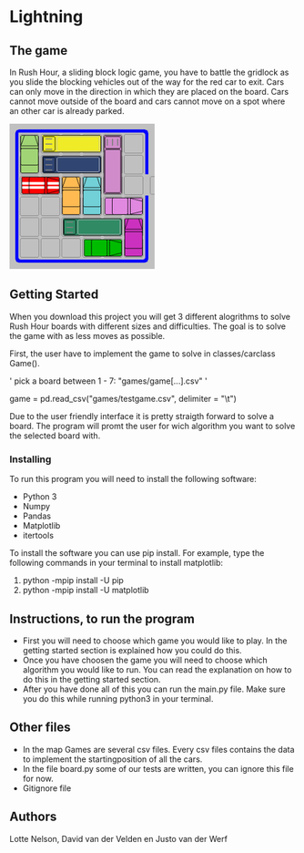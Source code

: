 # Lightning


## The game
In Rush Hour, a sliding block logic game, you have to battle the gridlock as you slide the blocking vehicles out of the way for the red car to exit. Cars can only move in the direction in which they are placed on the board. Cars cannot move outside of the board and cars cannot move on a spot where an other car is already parked.

<img src=https://github.com/elgoesto/bliksem/blob/master/speelbord.gif width="255">

## Getting Started
When you download this project you will get 3 different alogrithms to solve Rush Hour boards with different sizes and difficulties. The goal is to solve the game with as less moves as possible. 

First, the user have to implement the game to solve in classes/carclass Game().

<p>' pick a board between 1 - 7:  "games/game[...].csv" ' </p>
<p> game = pd.read_csv("games/testgame.csv", delimiter = "\t") </p>

Due to the user friendly interface it is pretty straigth forward to solve a board. The program will promt the user for wich algorithm you want to solve the selected board with.



### Installing
To run this program you will need to install the following software:
* Python 3
* Numpy
* Pandas
* Matplotlib
* itertools


To install the software you can use pip install. For example, type the following commands in your terminal to install matplotlib:

1. python -mpip install -U pip
2. python -mpip install -U matplotlib

## Instructions, to run the program
* First you will need to choose which game you would like to play. In the getting started section is explained how you could do this.
* Once you have choosen the game you will need to choose which algorithm you would like to run. You can read the explanation on how to do this in the getting started section.
* After you have done all of this you can run the main.py file. Make sure you do this while running python3 in your terminal.  

## Other files
* In the map Games are several csv files. Every csv files contains the data to implement the startingposition of all the cars.
* In the file board.py some of our tests are written, you can ignore this file for now.
* Gitignore file

## Authors
Lotte Nelson,
David van der Velden en
Justo van der Werf
